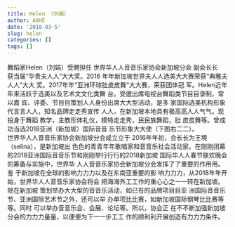 ```yaml
---
title: Helen （刘娟）
author: AAHE
date: '2018-03-5'
slug: helen
categories: []
tags: []
---
```

舞蹈家Helen（刘娟）受聘担任
世界华⼈人⾳音乐家协会新加坡分会
副会⻓长  
获当届“华贵夫⼈人”⼤大奖。2016
年年新加坡世界夫⼈人选美⼤大赛荣获“典雅夫⼈人”⼤大
奖。2017年年“亚洲环球肚⽪皮舞”⼤大赛，荣获团体冠
军。Helen近年年来活跃于选美以及艺术⽂文化类舞
台。受邀出席电视台舞蹈类节⽬目录制，常以嘉
宾、评委、节⽬目策划⼈人身份出席⼤大型活动，是多
家国际选美机构形象代⾔言⼈人，知名品牌⾛走秀宣传
⼈人，在新加坡本地具有极⾼高⼈人⽓气。现投身于舞蹈
教学，主教形体礼仪，模特⾛走秀，⺠民族舞蹈，肚
⽪皮舞等。曾成功当选2018亚洲（新加坡）国际⾳音
乐节形象⼤大使（下图右⼆二）。  
世界华⼈人⾳音乐家协会新加坡分会成⽴立于
2016年年初，会⻓长为王境（selina），是新加坡出
⾊色的⻘青年年歌唱家和⾳音乐社会活动家。在刚刚闭幕
的2018亚洲国际⾳音乐节和刚刚举⾏行行的2018新加坡
国际华⼈人春节联欢晚会的筹备与实施中，世界华
⼈人⾳音乐家协会新加坡分会发挥了了重要的作⽤用。鉴
于新加坡在全球的影响⼒力力以及在东南亚重要的影
响⼒力力，从2018年年开始，世界华⼈人⾳音乐家协会将会
把海海外⼯工作的重⼼心之⼀一转在新加坡。除在新加坡
策划举办⼤大型的⾳音乐活动，如已有的品牌项⽬目亚
洲国际⾳音乐节、亚洲国际艺术节之外，还可以举
办单项⽐比赛，如新加坡国际钢琴⽐比赛等等。同时
可以举办⾳音乐会、会展、论坛等。所以，协会正
在不不断加强新加坡分会的⼒力力量量，以便便为下⼀一步⼯工
作的顺利利开展创造有⼒力力条件。  
